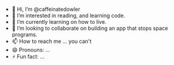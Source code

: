 - 👋 Hi, I’m @caffeinatedowler
- 👀 I’m interested in reading, and learning code.
- 🌱 I’m currently learning on how to live.
- 💞️ I’m looking to collaborate on building an app that stops space programs.
- 📫 How to reach me ... you can't
- 😄 Pronouns: ...
- ⚡ Fun fact: ...

<!---
caffeinatedowler/caffeinatedowler is a ✨ special ✨ repository because its `README.md` (this file) appears on your GitHub profile.
You can click the Preview link to take a look at your changes.
--->
